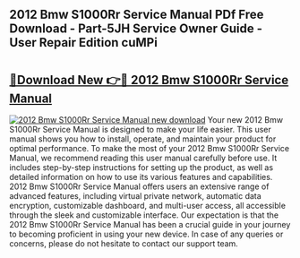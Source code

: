 ## 2012 Bmw S1000Rr Service Manual PDf Free Download - Part-5JH Service Owner Guide - User Repair Edition cuMPi

# <h2><a href="http://bc24082.oget.top/?id=2012+Bmw+S1000Rr+Service+Manual">🔗Download New 👉🔴 2012 Bmw S1000Rr Service Manual</a></h2>

[![2012 Bmw S1000Rr Service Manual new download](https://i.imgur.com/5g1atiW.png)](http://bc24082.oget.top/?id=2012+Bmw+S1000Rr+Service+Manual)
Your new 2012 Bmw S1000Rr Service Manual is designed to make your life easier. This user manual shows you how to install, operate, and maintain your product for optimal performance. To make the most of your 2012 Bmw S1000Rr Service Manual, we recommend reading this user manual carefully before use. It includes step-by-step instructions for setting up the product, as well as detailed information on how to use its various features and capabilities. 2012 Bmw S1000Rr Service Manual offers users an extensive range of advanced features, including virtual private network, automatic data encryption, customizable dashboard, and multi-user access, all accessible through the sleek and customizable interface. Our expectation is that the 2012 Bmw S1000Rr Service Manual has been a crucial guide in your journey to becoming proficient in using your new device. In case of any queries or concerns, please do not hesitate to contact our support team.
